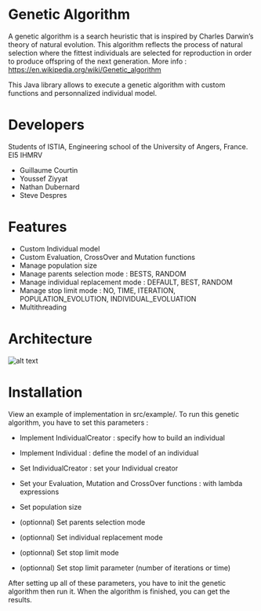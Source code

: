 # Genetic Algorithm 

A genetic algorithm is a search heuristic that is inspired by Charles Darwin’s theory of natural evolution. This algorithm reflects the process of natural selection where the fittest individuals are selected for reproduction in order to produce offspring of the next generation.
More info : https://en.wikipedia.org/wiki/Genetic_algorithm

This Java library allows to execute a genetic algorithm with custom functions and personnalized individual model. 

# Developers
Students of ISTIA, Engineering school of the University of Angers, France. 
EI5 IHMRV
  - Guillaume Courtin
  - Youssef Ziyyat
  - Nathan Dubernard
  - Steve Despres

# Features

  - Custom Individual model
  - Custom Evaluation, CrossOver and Mutation functions
  - Manage population size
  - Manage parents selection mode : BESTS, RANDOM
  - Manage individual replacement mode : DEFAULT, BEST, RANDOM 
  - Manage stop limit mode : NO, TIME, ITERATION, POPULATION_EVOLUTION, INDIVIDUAL_EVOLUATION
  - Multithreading

# Architecture 
![alt text](https://image.noelshack.com/fichiers/2019/05/2/1548791940-uml-geneticalgorithm.png)
# Installation
View an example of implementation in src/example/. 
To run this genetic algorithm, you have to set this parameters : 
  - Implement IndividualCreator : specify how to build an individual
  - Implement Individual : define the model of an individual

  - Set IndividualCreator : set your Individual creator
  - Set your Evaluation, Mutation and CrossOver functions : with lambda expressions
  - Set population size
  - (optionnal) Set parents selection mode
  - (optionnal) Set individual replacement mode
  - (optionnal) Set stop limit mode
  - (optionnal) Set stop limit parameter (number of iterations or time)

After setting up all of these parameters, you have to init the genetic algorithm then run it.
When the algorithm is finished, you can get the results. 